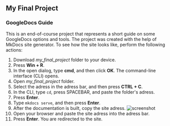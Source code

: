 ## My Final Project
### GoogleDocs Guide
This is an end-of-course project that represents a short guide on some GoogleDocs options and tools. The project was created with the help of MkDocs site generator. To see how the site looks like, perform the following actions:

1. Download _my_final_project_ folder to your device.
2. Press **Win + R**.
3. In the open dialog, type **сmd**, and then click **OK**. The command-line interface (CLI) opens.
4. Open _my_final_project_ folder.
5. Select the adress in the adress bar, and then press **CTRL + C**.
6. In the CLI, type `cd`, press SPACEBAR, and paste the folder's adress.
7. Press **Enter**.
8. Type `mkdocs serve`, and then press **Enter**. 
9. After the documentation is built, copy the site adress.
![screenshot](src/img/screen_1)
11. Open your browser and paste the site adress into the adress bar.
12. Press **Enter**. You are redirected to the site.
